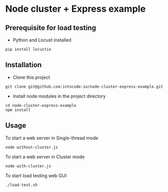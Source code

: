 # Node cluster + Express example

## Prerequisite for load testing
* Python and Locust installed
~~~
pip install locustio
~~~

## Installation
* Clone this project
~~~
git clone git@github.com:intocode-io/node-cluster-express-example.git
~~~
* Install node modules in the project directory
~~~
cd node-cluster-express-example
npm install
~~~

## Usage

To start a web server in Single-thread mode
~~~
node without-cluster.js
~~~

To start a web server in Cluster mode
~~~
node with-cluster.js
~~~

To start load testing web GUI
~~~
./load-test.sh
~~~

